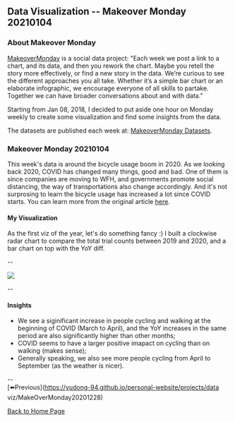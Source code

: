 <head>
  <!-- Global site tag (gtag.js) - Google Analytics -->
<script async src="https://www.googletagmanager.com/gtag/js?id=UA-112502179-1"></script>
<script>
  window.dataLayer = window.dataLayer || [];
  function gtag(){dataLayer.push(arguments);}
  gtag('js', new Date());

  gtag('config', 'UA-112502179-1');
</script>
</head>


## Data Visualization -- Makeover Monday 20210104

### About Makeover Monday

[MakeoverMonday](http://www.makeovermonday.co.uk/) is a social data project:
"Each week we post a link to a chart, and its data, and then you rework the chart.
Maybe you retell the story more effectively, or find a new story in the data.
We’re curious to see the different approaches you all take. Whether it’s a simple bar chart or an elaborate infographic, we encourage everyone of all skills to partake.
Together we can have broader conversations about and with data."

Starting from Jan 08, 2018, I decided to put aside one hour on Monday weekly to create some visualization and find some insights from the data.

The datasets are published each week at: [MakeoverMonday Datasets](http://www.makeovermonday.co.uk/data/).

### Makeover Monday 20210104

This week's data is around the bicycle usage boom in 2020. As we looking back 2020, COVID has changed many things, good and bad. One of them is since companies are moving to WFH, and governments promote social distancing, the way of transportations also change accordingly. And it's not surprosing to learn the bicycle usage has increased a lot since COVID starts. You can learn more from the original article [here](https://www.bbc.com/future/bespoke/made-on-earth/the-great-bicycle-boom-of-2020.html).  

#### My Visualization

As the first viz of the year, let's do something fancy :) I built a clockwise radar chart to compare the total trial counts between 2019 and 2020, and a bar chart on top with the YoY diff.  

--  
<div class='tableauPlaceholder' id='viz1609820676807' style='position: relative'>
<noscript><a href='#'>
  <img alt=' ' src='https:&#47;&#47;public.tableau.com&#47;static&#47;images&#47;Ma&#47;MakeOverMonday20210104TheGreatBicycleBoomof2020&#47;TheGreatBicycleBoomof2020&#47;1_rss.png' style='border: none' />
</a></noscript>
<object class='tableauViz'  style='display:none;'>
  <param name='host_url' value='https%3A%2F%2Fpublic.tableau.com%2F' />
  <param name='embed_code_version' value='3' />
  <param name='site_root' value='' />
  <param name='name' value='MakeOverMonday20210104TheGreatBicycleBoomof2020&#47;TheGreatBicycleBoomof2020' />
  <param name='tabs' value='no' />
  <param name='toolbar' value='yes' />
  <param name='static_image' value='https:&#47;&#47;public.tableau.com&#47;static&#47;images&#47;Ma&#47;MakeOverMonday20210104TheGreatBicycleBoomof2020&#47;TheGreatBicycleBoomof2020&#47;1.png' />
  <param name='animate_transition' value='yes' />
  <param name='display_static_image' value='yes' />
  <param name='display_spinner' value='yes' />
  <param name='display_overlay' value='yes' />
  <param name='display_count' value='yes' />
  <param name='language' value='en' />
</object></div>          
<script type='text/javascript'>      
  var divElement = document.getElementById('viz1609820676807');    
  var vizElement = divElement.getElementsByTagName('object')[0];      
  if ( divElement.offsetWidth > 800 ) { vizElement.style.width='800px';vizElement.style.height='827px';} else if ( divElement.offsetWidth > 500 ) { vizElement.style.width='800px';vizElement.style.height='827px';} else { vizElement.style.width='100%';vizElement.style.height='927px';}  
  var scriptElement = document.createElement('script');          
  scriptElement.src = 'https://public.tableau.com/javascripts/api/viz_v1.js';      
  vizElement.parentNode.insertBefore(scriptElement, vizElement);          
</script>
  
--  

#### Insights
* We see a siginificant increase in people cycling and walking at the beginning of COVID (March to April), and the YoY increases in the same period are also significantly higher than other months;  
* COVID seems to have a larger positive imapact on cycling than on walking (makes sense);  
* Generally speaking, we also see more people cycling from April to September (as the weather is nicer).  

--  
[⬅️Previous](https://yudong-94.github.io/personal-website/projects/data viz/MakeOverMonday20201228)  

[Back to Home Page](https://yudong-94.github.io/personal-website/)
